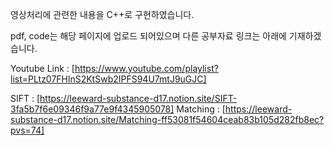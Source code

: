 영상처리에 관련한 내용을 C++로 구현하였습니다.

pdf, code는 해당 페이지에 업로드 되어있으며 다른 공부자료 링크는 아래에 기재하겠습니다.

Youtube Link : [https://www.youtube.com/playlist?list=PLtz07FHlnS2KtSwb2IPFS94U7mtJ9uGJC]

SIFT : [https://leeward-substance-d17.notion.site/SIFT-3fa5b7f6e09346f9a77e9f4345905078]
Matching : [https://leeward-substance-d17.notion.site/Matching-ff53081f54604ceab83b105d282fb8ec?pvs=74]
